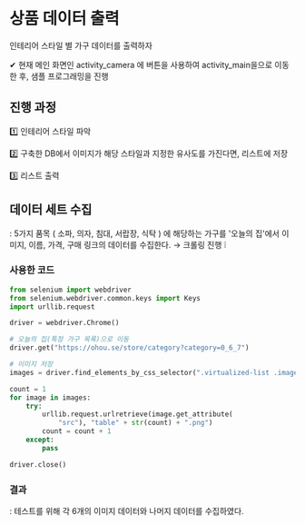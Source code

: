 # 상품 데이터 출력
인테리어 스타일 별 가구 데이터를 출력하자

✔ 현재 메인 화면인 activity_camera 에 버튼을 사용하여 activity_main을으로 이동한 후, 샘플 프로그래밍을 진행

##  진행 과정
1️⃣ 인테리어 스타일 파악

2️⃣ 구축한 DB에서 이미지가 해당 스타일과 지정한 유사도를 가진다면, 리스트에 저장

3️⃣ 리스트 출력

## 데이터 세트 수집
: 5가지 품목 ( 소파, 의자, 침대, 서랍장, 식탁 ) 에 해당하는 가구를 '오늘의 집'에서 이미지, 이름, 가격, 구매 링크의 데이터를 수집한다. → 크롤링 진행 ❕

### 사용한 코드
```python
from selenium import webdriver
from selenium.webdriver.common.keys import Keys
import urllib.request

driver = webdriver.Chrome()

# 오늘의 집(특정 가구 목록)으로 이동
driver.get("https://ohou.se/store/category?category=0_6_7")

# 이미지 저장
images = driver.find_elements_by_css_selector(".virtualized-list .image")

count = 1
for image in images:
    try:
        urllib.request.urlretrieve(image.get_attribute(
            "src"), "table" + str(count) + ".png")
        count = count + 1
    except:
        pass

driver.close()

```
### 결과
: 테스트를 위해 각 6개의 이미지 데이터와 나머지 데이터를 수집하였다.
